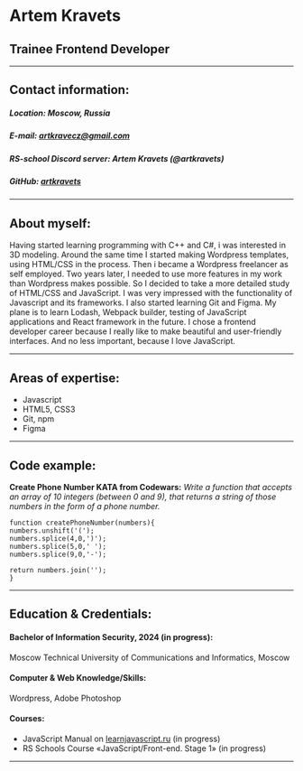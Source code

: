 # Artem Kravets


## Trainee Frontend Developer

***

## Contact information:

##### Location: Moscow, Russia
##### E-mail: artkravecz@gmail.com
##### RS-school Discord server: Artem Kravets (@artkravets)
##### GitHub: [artkravets](https://github.com/artkravets)

***

## About myself:

Having started learning programming with C++ and C#, i was interested in 3D modeling. Around the same time I started making Wordpress templates, using HTML/CSS in the process. Then i became a Wordpress freelancer as self employed. Two years later, I needed to use more features in my work than Wordpress makes possible. So I decided to take a more detailed study of HTML/CSS and JavaScript. I was very impressed with the functionality of Javascript and its frameworks. I also started learning Git and Figma. My plane is to learn Lodash, Webpack builder, testing of JavaScript applications and React framework in the future. I chose a frontend developer career because I really like to make beautiful and user-friendly interfaces. And no less important, because I love JavaScript.

***

## Areas of expertise:

* Javascript
* HTML5, CSS3
* Git, npm
* Figma

***

## Code example:

**Create Phone Number KATA from Codewars:** *Write a function that accepts an array of 10 integers (between 0 and 9), that returns a string of those numbers in the form of a phone number.*

```
function createPhoneNumber(numbers){
numbers.unshift('(');
numbers.splice(4,0,')');
numbers.splice(5,0,' ');
numbers.splice(9,0,'-');

return numbers.join('');
}
```

***

## Education & Credentials:

#### Bachelor of Information Security, 2024 (in progress):
Moscow Technical University of Communications and Informatics, Moscow

#### Computer & Web Knowledge/Skills:
Wordpress, Adobe Photoshop

#### Courses:
* JavaScript Manual on [learnjavascript.ru](https://learn.javascript.ru/) (in progress)
* RS Schools Course «JavaScript/Front-end. Stage 1» (in progress)



***
